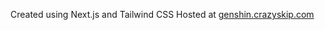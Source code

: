 Created using Next.js and Tailwind CSS
Hosted at [genshin.crazyskip.com](https://genshin.crazyskip.com)
